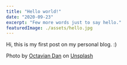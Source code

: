 ```yaml
---
title: "Hello world!"
date: "2020-09-23"
excerpt: "Few more words just to say hello."
featuredImage: ./assets/hello.jpg
---
```


Hi, this is my first post on my personal blog. :)

<span>Photo by <a href="https://unsplash.com/@octadan?utm_source=unsplash&amp;utm_medium=referral&amp;utm_content=creditCopyText">Octavian Dan</a> on <a href="https://unsplash.com/s/photos/hello?utm_source=unsplash&amp;utm_medium=referral&amp;utm_content=creditCopyText">Unsplash</a></span>